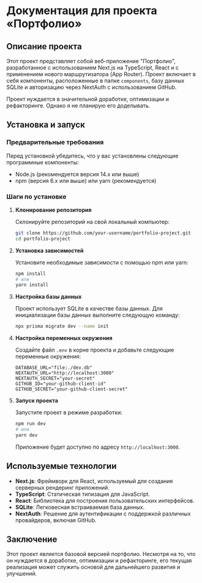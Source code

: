 # Документация для проекта «Портфолио»

## Описание проекта

Этот проект представляет собой веб-приложение "Портфолио", разработанное с использованием Next.js на TypeScript, React и с применением нового маршрутизатора (App Router). Проект включает в себя компоненты, расположенные в папке `components`, базу данных SQLite и авторизацию через NextAuth с использованием GitHub.

Проект нуждается в значительной доработке, оптимизации и рефакторинге. Однако я не планирую его доделывать.

## Установка и запуск

### Предварительные требования

Перед установкой убедитесь, что у вас установлены следующие программные компоненты:

- Node.js (рекомендуется версия 14.x или выше)
- npm (версия 6.x или выше) или yarn (рекомендуется)

### Шаги по установке

1. **Клонирование репозитория**

   Склонируйте репозиторий на свой локальный компьютер:
   ```bash
   git clone https://github.com/your-username/portfolio-project.git
   cd portfolio-project
   ```

2. **Установка зависимостей**

   Установите необходимые зависимости с помощью npm или yarn:
   ```bash
   npm install
   # или
   yarn install
   ```

3. **Настройка базы данных**

   Проект использует SQLite в качестве базы данных. Для инициализации базы данных выполните следующую команду:
   ```bash
   npx prisma migrate dev --name init
   ```

4. **Настройка переменных окружения**

   Создайте файл `.env` в корне проекта и добавьте следующие переменные окружения:

   ```plaintext
   DATABASE_URL="file:./dev.db"
   NEXTAUTH_URL="http://localhost:3000"
   NEXTAUTH_SECRET="your-secret"
   GITHUB_ID="your-github-client-id"
   GITHUB_SECRET="your-github-client-secret"
   ```

5. **Запуск проекта**

   Запустите проект в режиме разработки:
   ```bash
   npm run dev
   # или
   yarn dev
   ```

   Приложение будет доступно по адресу `http://localhost:3000`.

## Используемые технологии

- **Next.js**: Фреймворк для React, используемый для создания серверных рендеринг приложений.
- **TypeScript**: Статическая типизация для JavaScript.
- **React**: Библиотека для построения пользовательских интерфейсов.
- **SQLite**: Легковесная встраиваемая база данных.
- **NextAuth**: Решение для аутентификации с поддержкой различных провайдеров, включая GitHub.

## Заключение

Этот проект является базовой версией портфолио. Несмотря на то, что он нуждается в доработке, оптимизации и рефакторинге, его текущая реализация может служить основой для дальнейшего развития и улучшений.